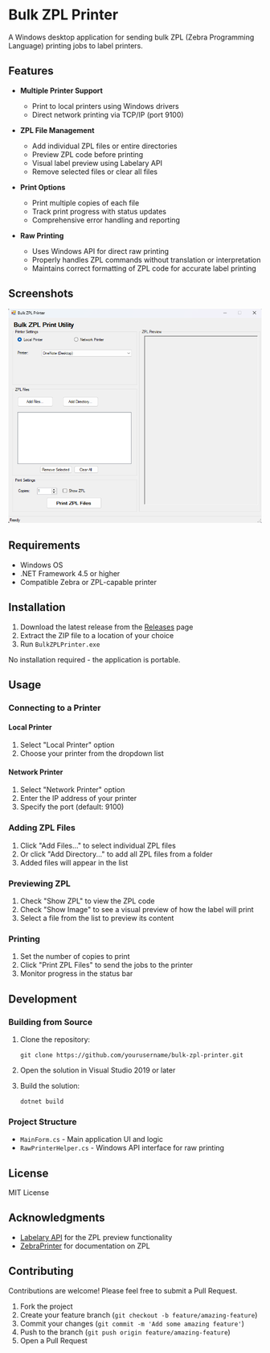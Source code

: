 # Bulk ZPL Printer

A Windows desktop application for sending bulk ZPL (Zebra Programming Language) printing jobs to label printers.

## Features

- **Multiple Printer Support**
  - Print to local printers using Windows drivers
  - Direct network printing via TCP/IP (port 9100)

- **ZPL File Management**
  - Add individual ZPL files or entire directories
  - Preview ZPL code before printing
  - Visual label preview using Labelary API
  - Remove selected files or clear all files

- **Print Options**
  - Print multiple copies of each file
  - Track print progress with status updates
  - Comprehensive error handling and reporting

- **Raw Printing**
  - Uses Windows API for direct raw printing
  - Properly handles ZPL commands without translation or interpretation
  - Maintains correct formatting of ZPL code for accurate label printing

## Screenshots

![Bulk ZPL Printer Application](screenshot.png)

## Requirements

- Windows OS
- .NET Framework 4.5 or higher
- Compatible Zebra or ZPL-capable printer

## Installation

1. Download the latest release from the [Releases](https://github.com/yourusername/bulk-zpl-printer/releases) page
2. Extract the ZIP file to a location of your choice
3. Run `BulkZPLPrinter.exe`

No installation required - the application is portable.

## Usage

### Connecting to a Printer

#### Local Printer
1. Select "Local Printer" option
2. Choose your printer from the dropdown list

#### Network Printer
1. Select "Network Printer" option
2. Enter the IP address of your printer
3. Specify the port (default: 9100)

### Adding ZPL Files

1. Click "Add Files..." to select individual ZPL files
2. Or click "Add Directory..." to add all ZPL files from a folder
3. Added files will appear in the list

### Previewing ZPL

1. Check "Show ZPL" to view the ZPL code
2. Check "Show Image" to see a visual preview of how the label will print
3. Select a file from the list to preview its content

### Printing

1. Set the number of copies to print
2. Click "Print ZPL Files" to send the jobs to the printer
3. Monitor progress in the status bar

## Development

### Building from Source

1. Clone the repository:
   ```
   git clone https://github.com/yourusername/bulk-zpl-printer.git
   ```

2. Open the solution in Visual Studio 2019 or later

3. Build the solution:
   ```
   dotnet build
   ```

### Project Structure

- `MainForm.cs` - Main application UI and logic
- `RawPrinterHelper.cs` - Windows API interface for raw printing

## License

MIT License

## Acknowledgments

- [Labelary API](http://labelary.com/api.html) for the ZPL preview functionality
- [ZebraPrinter](https://www.zebra.com/) for documentation on ZPL

## Contributing

Contributions are welcome! Please feel free to submit a Pull Request.

1. Fork the project
2. Create your feature branch (`git checkout -b feature/amazing-feature`)
3. Commit your changes (`git commit -m 'Add some amazing feature'`)
4. Push to the branch (`git push origin feature/amazing-feature`)
5. Open a Pull Request
